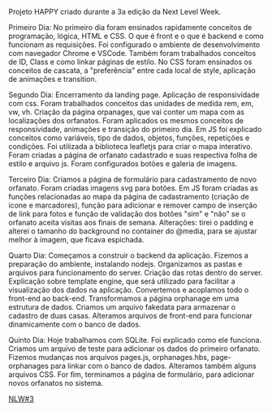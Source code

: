 Projeto HAPPY criado durante a 3a edição da Next Level Week.

Primeiro Dia:
No primeiro dia foram ensinados rapidamente conceitos de programação, lógica, HTML e CSS. O que é front e o que é backend e como funcionam as requisições. Foi configurado o ambiente de desenvolvimento com navegador Chrome e VSCode.
Também foram trabalhados conceitos de ID, Class e como linkar páginas de estilo. No CSS foram ensinados os conceitos de cascata, a "preferência" entre cada local de style, aplicação de animações e transition.


Segundo Dia:
Encerramento da landing page. Aplicação de responsividade com css. Foram trabalhados conceitos das unidades de medida rem, em, vw, vh. Criação da página orpanages, que vai conter um mapa com as localizações dos orfanatos. Foram aplicados os mesmos conceitos de responsividade, animações e transição do primeiro dia.
Em JS foi explicado conceitos como variáveis, tipo de dados, objetos, funções, repetições e condições. Foi utilizada a biblioteca leafletjs para criar o mapa interativo. Foram criadas a página de orfanato cadastrado e suas respectiva folha de estilo e arquivo js. Foram configurados botões e galeria de imagens.

Terceiro Dia:
Criamos a página de formulário para cadastramento de novo orfanato. Foram criadas imagens svg para botões. Em JS foram criadas as funções relacionadas ao mapa da página de cadastramento (criação de ícone e marcadores), função para adicionar e remover campo de inserção de link para fotos e função de validação dos botões "sim" e "não" se o orfanato aceita visitas aos finais de semana.
Alterações: tirei o padding e alterei o tamanho do background no container do @media, para se ajustar melhor à imagem, que ficava espichada.

Quarto Dia:
Começamos a construir o backend da aplicação. Fizemos a preparação do ambiente, instalando nodejs. Organizamos as pastas e arquivos para funcionamento do server. Criação das rotas dentro do server. Explicação sobre template engine, que será utilizado para facilitar a visualização dos dados na aplicação. Convertemos e acoplamos todo o front-end ao back-end. Transformamos a página orphanage em uma estrutura de dados. Criamos um arquivo fakedata para armazenar o cadastro de duas casas. Alteramos arquivos de front-end para funcionar dinamicamente com o banco de dados.

Quinto Dia: 
Hoje trabalhamos com SQLite. Foi explicado como ele funciona. Criamos um arquivo de teste para adicionar os dados do primeiro orfanato. Fizemos mudanças nos arquivos pages.js, orphanages.hbs, page-orphanages para linkar com o banco de dados. Alteramos também alguns arquivos CSS. For fim, terminamos a página de formulário, para adicionar novos orfanatos no sistema.

<a href="https://nextlevelweek.com/">NLW#3</a>


